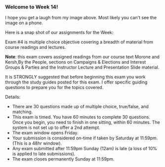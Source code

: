 ### Welcome to Week 14!

I hope you get a laugh from my image above. Most likely you can't see the image on a phone.

Here is a snap shot of our assignments for the Week:

Exam #4 is multiple choice objective covering a breadth of material from course readings and lectures.

**Note**: this exam covers assigned readings from our course text Morone and Kersh,By the People, sections on Campaigns & Elections and Interest Groups & Parties and the Instructor Lecture and Presentation Slide material.

It is STRONGLY suggested that before beginning this exam you work through the study guides posted for this exam. I offer specific guiding questions to prepare you for the topics covered.

Details:
+ There are 30 questions made up of multiple choice, true/false, and matching.
+ This exam is timed. You have 60 minutes to complete 30 questions. Once you begin, you need to finish in one sitting, within 60 minutes. The system is not set up to offer a 2nd attempt.
+ The exam window opens Friday.
+ Your submission is considered on-time if taken by Saturday at 11:59pm. (This is a 48hr window).
+ Any exam submitted after 11:59pm Sunday (12am) is late (a loss of 10% is applied to late submissions).
+ The exam closes permanently Sunday at 11:59pm.
